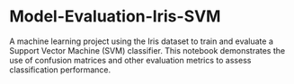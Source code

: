 # Model-Evaluation-Iris-SVM
A machine learning project using the Iris dataset to train and evaluate a Support Vector Machine (SVM) classifier. This notebook demonstrates the use of confusion matrices and other evaluation metrics to assess classification performance.
